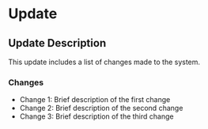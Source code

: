 # Update

## Update Description
This update includes a list of changes made to the system.

### Changes
- Change 1: Brief description of the first change
- Change 2: Brief description of the second change
- Change 3: Brief description of the third change
```
